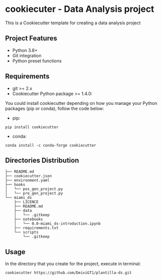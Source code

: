 # cookiecuter - Data Analysis project 

This is a Cookiecutter template for creating a data analysis project 
## Project Features
- Python 3.8+
- Git integration
- Python preset functions

## Requirements
- git >= 2.x
- Cookiecutter Python package >= 1.4.0: 

You could install cookiecutter depending on how you manage your Python packages (pip or conda), follow the code below:

- pip:  

```
pip install cookiecutter
```

- conda: 

```
conda install -c conda-forge cookiecutter
```

## Directories Distribution
```
├── README.md
├── cookiecutter.json
├── environment.yaml
├── hooks
│   └── pos_gen_project.py
│   └── pre_gen_project.py
└── miami_ds
    ├── LICENCE
    ├── README.md
    ├── data
    │   └── .gitkeep
    ├── notebooks
    │   └── 0.0-miami_ds-introduction.ipynb
    ├── requirements.txt
    └── scripts
        └── .gitkeep
```

## Usage
In the directory that you create for the project, execute in terminal:

```
cookiecutter https://github.com/DeiviGT1/plantilla-ds.git
```
